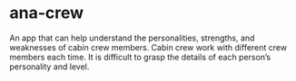 # ana-crew
An app that can help understand the personalities, strengths, and weaknesses of cabin crew members. Cabin crew work with different crew members each time. It is difficult to grasp the details of each person’s personality and level.
